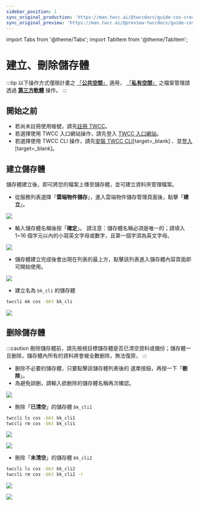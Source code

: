```yaml
---
sidebar_position: 1
sync_original_production: 'https://man.twcc.ai/@twccdocs/guide-cos-create-delete-bucket-zh' 
sync_original_preview: 'https://man.twcc.ai/@preview-twccdocs/guide-cos-create-delete-bucket-zh'
---
```


import Tabs from '@theme/Tabs';
import TabItem from '@theme/TabItem';

# 建立、刪除儲存體

:::tip
以下操作方式僅限計畫之 [「<ins>**公共空間<i class="fa fa-question-circle fa-question-circle-for-service" aria-hidden="true"></i>**」</ins>](https://man.twcc.ai/@twccdocs/doc-cos-main-zh/%2F%40TWSC%2Fcos-overview-zh) 適用， [「<ins>**私有空間<i class="fa fa-question-circle fa-question-circle-for-service" aria-hidden="true"></i>**」</ins>](https://man.twcc.ai/@twccdocs/doc-cos-main-zh/%2F%40TWSC%2Fcos-overview-zh) 之檔案管理請透過 [<ins>**第三方軟體**</ins>](https://man.twcc.ai/@twccdocs/doc-cos-main-zh/https%3A%2F%2Fman.twcc.ai%2F%40TWSC%2Fguide-cos-connect-info-zh) 操作。
:::

## 開始之前

- 若尚未註冊使用帳號，請先[註冊 TWCC](https://www.twcc.ai/)。
- 若選擇使用 TWCC 入口網站操作，請先登入 [TWCC 入口網站](https://www.twcc.ai/)。
- 若選擇使用 TWCC CLI 操作，請先[安裝 TWCC CLI](https://man.twcc.ai/XP63CErkQve0tlN0oHxrcA?view#1-2-%E5%AE%89%E8%A3%9DTWCC-CLI)[target=_blank] 、並[登入](https://man.twcc.ai/XP63CErkQve0tlN0oHxrcA?view#1-3-%E9%80%B2%E5%85%A5-TWCC_CLI-%E7%92%B0%E5%A2%83%E4%B8%A6%E9%96%8B%E5%A7%8B%E4%BD%BF%E7%94%A8%E6%9C%8D%E5%8B%99)[target=_blank]。


## 建立儲存體

儲存體建立後，即可將您的檔案上傳至儲存體，並可建立資料夾管理檔案。

<Tabs>
  <TabItem value="TWCC 入口網站" label="TWCC 入口網站" default>


    
* 從服務列表選擇「**雲端物件儲存**」，進入雲端物件儲存管理頁面後，點擊「**建立**」。


![](https://cos.twcc.ai/SYS-MANUAL/uploads/upload_e9ca6e3c85e37663547603538277a02a.png)



* 輸入儲存體名稱後按「**確定**」。 請注意：儲存體名稱必須是唯一的；請填入 1~16 個字元以內的小寫英文字母或數字，且第一個字須為英文字母。

![](https://cos.twcc.ai/SYS-MANUAL/uploads/upload_9da2d38617092c0c406899729122f328.png)


* 儲存體建立完成後會出現在列表的最上方，點擊該列表進入儲存體內容頁面即可開始使用。

![](https://cos.twcc.ai/SYS-MANUAL/uploads/upload_8d99b93fc09d2fe29f6e81f4e2f2af92.png)


  </TabItem>
  <TabItem value="TWCC CLI" label="TWCC CLI">
    


- 建立名為 `bk_cli` 的儲存體

```bash
twccli mk cos -bkt bk_cli
```

![](https://cos.twcc.ai/SYS-MANUAL/uploads/upload_fc30b6409e2372886223660e2aefd2da.png)

  </TabItem>
</Tabs>

## 删除儲存體

:::caution
刪除儲存體前，請先檢視目標儲存體是否已清空資料或備份；儲存體一旦删除，儲存體內所有的資料將會被全數删除，無法復原，
:::


<Tabs>
  <TabItem value="TWCC 入口網站" label="TWCC 入口網站" default>

* 删除不必要的儲存體，只要點擊該儲存體列表後的 <i class="fa fa-ellipsis-v fa-20" aria-hidden="true"></i>  選單按鈕，再按一下「**刪除**」。
* 為避免誤删，請輸入欲删除的儲存體名稱再次確認。

![](https://cos.twcc.ai/SYS-MANUAL/uploads/upload_551737bbf1b9cedfbfe0bbb9948bbf05.png)

  </TabItem>
  <TabItem value="TWCC CLI" label="TWCC CLI">

- 刪除「**已清空**」的儲存體 `bk_cli1` 
```bash
twccli ls cos -bkt bk_cli1
twccli rm cos -bkt bk_cli1
```  
![](https://cos.twcc.ai/SYS-MANUAL/uploads/upload_192906ce0505e7303b8e391624b6df25.png)


![](https://cos.twcc.ai/SYS-MANUAL/uploads/upload_511e9bda39e94399aa5c414b8a6cccc8.png)


- 刪除「**未清空**」的儲存體 `bk_cli2`
```bash
twccli ls cos -bkt bk_cli2
twccli rm cos -bkt bk_cli2 -r
```  
![](https://cos.twcc.ai/SYS-MANUAL/uploads/upload_8ddbded358f57f02685f4bd887545a60.png)

![](https://cos.twcc.ai/SYS-MANUAL/uploads/upload_22bf710e843dce06cb3468f4ecc8824d.png)

  </TabItem>
</Tabs>
